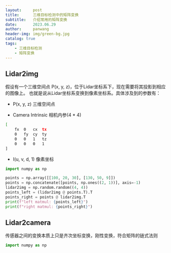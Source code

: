 ```yaml
---
layout:     post
title:      三维目标检测中的矩阵变换
subtitle:   介绍常用的矩阵变换
date:       2023.06.29
author:     panwang
header-img: img/green-bg.jpg
catalog: true
tags:
    - 三维目标检测
    - 矩阵变换
---
```


## Lidar2img

假设有一个三维空间点 P(x, y, z)，位于Lidar坐标系下，现在需要将其投影到相应的图像上。
也就是说从Lidar坐标系变换到像素坐标系。具体涉及到的参数有：

+ P(x, y, z) 三维空间点

+ Camera Intrinsic 相机内参(4 * 4)

```zsh
[
    fx  0   cx  tx
    0   fy  cy  ty
    0   0   1   tz
    0   0   0   1
]
```

+ I(u, v, d, 1) 像素坐标

```python
import numpy as np

points = np.array([[100, 20, 30], [130, 50, 9]])
points = np.concatenate([points, np.ones((2, 1))], axis=-1)
lidar2img = np.random.random((4, 4))
points_left = (lidar2img @ points.T).T
points_right = points @ lidar2img.T
print(f"left matmul: {points_left}")
print(f"right matmul: {points_right}")
```

## Lidar2camera

传感器之间的变换本质上只是齐次坐标变换，刚性变换，符合矩阵的链式法则

```python
import numpy as np
```
